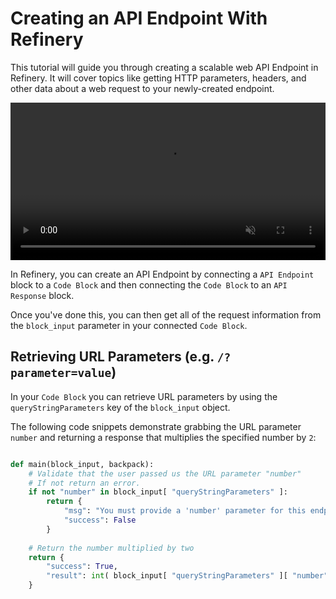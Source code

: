 # Creating an API Endpoint With Refinery

This tutorial will guide you through creating a scalable web API Endpoint in Refinery. It will cover topics like getting HTTP parameters, headers, and other data about a web request to your newly-created endpoint.

<video style="width: 100%" controls autoplay muted loop>
	<source src="/tutorials/api-endpoints/media/adding-api-endpoint-blocks.webm" type="video/webm" />
	<source src="/tutorials/api-endpoints/media/adding-api-endpoint-blocks.mp4" type="video/mp4" />
</video>

In Refinery, you can create an API Endpoint by connecting a `API Endpoint` block to a `Code Block` and then connecting the `Code Block` to an `API Response` block.

Once you've done this, you can then get all of the request information from the `block_input` parameter in your connected `Code Block`.

## Retrieving URL Parameters (e.g. `/?parameter=value`)

In your `Code Block` you can retrieve URL parameters by using the `queryStringParameters` key of the `block_input` object.

The following code snippets demonstrate grabbing the URL parameter `number` and returning a response that multiplies the specified number by `2`:

``` python tab="Python 2.7"

def main(block_input, backpack):
    # Validate that the user passed us the URL parameter "number"
    # If not return an error.
    if not "number" in block_input[ "queryStringParameters" ]:
        return {
            "msg": "You must provide a 'number' parameter for this endpoint!",
            "success": False
        }
    
    # Return the number multiplied by two
    return {
        "success": True,
        "result": int( block_input[ "queryStringParameters" ][ "number" ] ) * 2
    }
```
